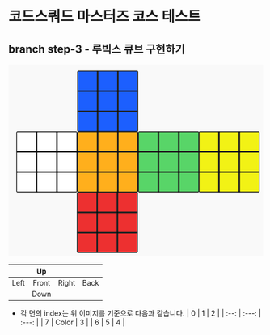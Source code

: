 # 코드스쿼드 마스터즈 코스 테스트

## branch step-3 - 루빅스 큐브 구현하기

![RubiksCube](./rubikscube_2d.png)

|      |  Up   |       |      |
| :--: | :---: | :---: | :--: |
| Left | Front | Right | Back |
|      | Down  |       |      |

- 각 면의 index는 위 이미지를 기준으로 다음과 같습니다.
  | 0 | 1 | 2 |
  | :--: | :---: | :---: |
  | 7 | Color | 3 |
  | 6 | 5 | 4 |

